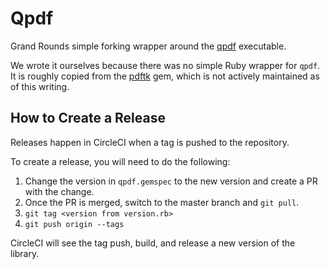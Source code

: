 # Qpdf

Grand Rounds simple forking wrapper around the
[qpdf](https://github.com/qpdf/qpdf) executable.

We wrote it ourselves because there was no simple
Ruby wrapper for `qpdf`. It is roughly copied from the
[pdftk](https://rubygems.org/gems/pdftk) gem, which is not actively
maintained as of this writing.

## How to Create a Release

Releases happen in CircleCI when a tag is pushed to the repository.

To create a release, you will need to do the following:

1. Change the version in `qpdf.gemspec` to the new version and create a PR with the change.
1. Once the PR is merged, switch to the master branch and `git pull`.
1. `git tag <version from version.rb>`
1. `git push origin --tags`

CircleCI will see the tag push, build, and release a new version of the library.

